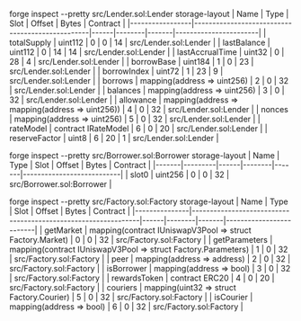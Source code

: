 forge inspect --pretty src/Lender.sol:Lender storage-layout
| Name            | Type                                            | Slot | Offset | Bytes | Contract              |
|-----------------|-------------------------------------------------|------|--------|-------|-----------------------|
| totalSupply     | uint112                                         | 0    | 0      | 14    | src/Lender.sol:Lender |
| lastBalance     | uint112                                         | 0    | 14     | 14    | src/Lender.sol:Lender |
| lastAccrualTime | uint32                                          | 0    | 28     | 4     | src/Lender.sol:Lender |
| borrowBase      | uint184                                         | 1    | 0      | 23    | src/Lender.sol:Lender |
| borrowIndex     | uint72                                          | 1    | 23     | 9     | src/Lender.sol:Lender |
| borrows         | mapping(address => uint256)                     | 2    | 0      | 32    | src/Lender.sol:Lender |
| balances        | mapping(address => uint256)                     | 3    | 0      | 32    | src/Lender.sol:Lender |
| allowance       | mapping(address => mapping(address => uint256)) | 4    | 0      | 32    | src/Lender.sol:Lender |
| nonces          | mapping(address => uint256)                     | 5    | 0      | 32    | src/Lender.sol:Lender |
| rateModel       | contract IRateModel                             | 6    | 0      | 20    | src/Lender.sol:Lender |
| reserveFactor   | uint8                                           | 6    | 20     | 1     | src/Lender.sol:Lender |

forge inspect --pretty src/Borrower.sol:Borrower storage-layout
| Name  | Type    | Slot | Offset | Bytes | Contract                  |
|-------|---------|------|--------|-------|---------------------------|
| slot0 | uint256 | 0    | 0      | 32    | src/Borrower.sol:Borrower |

forge inspect --pretty src/Factory.sol:Factory storage-layout
| Name          | Type                                                          | Slot | Offset | Bytes | Contract                |
|---------------|---------------------------------------------------------------|------|--------|-------|-------------------------|
| getMarket     | mapping(contract IUniswapV3Pool => struct Factory.Market)     | 0    | 0      | 32    | src/Factory.sol:Factory |
| getParameters | mapping(contract IUniswapV3Pool => struct Factory.Parameters) | 1    | 0      | 32    | src/Factory.sol:Factory |
| peer          | mapping(address => address)                                   | 2    | 0      | 32    | src/Factory.sol:Factory |
| isBorrower    | mapping(address => bool)                                      | 3    | 0      | 32    | src/Factory.sol:Factory |
| rewardsToken  | contract ERC20                                                | 4    | 0      | 20    | src/Factory.sol:Factory |
| couriers      | mapping(uint32 => struct Factory.Courier)                     | 5    | 0      | 32    | src/Factory.sol:Factory |
| isCourier     | mapping(address => bool)                                      | 6    | 0      | 32    | src/Factory.sol:Factory |

